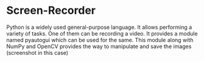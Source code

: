 # Screen-Recorder

Python is a widely used general-purpose language. It allows performing a variety of tasks. One of them can be recording a video. It provides a module named pyautogui which can be used for the same. This module along with NumPy and OpenCV provides the way to manipulate and save the images (screenshot in this case)

